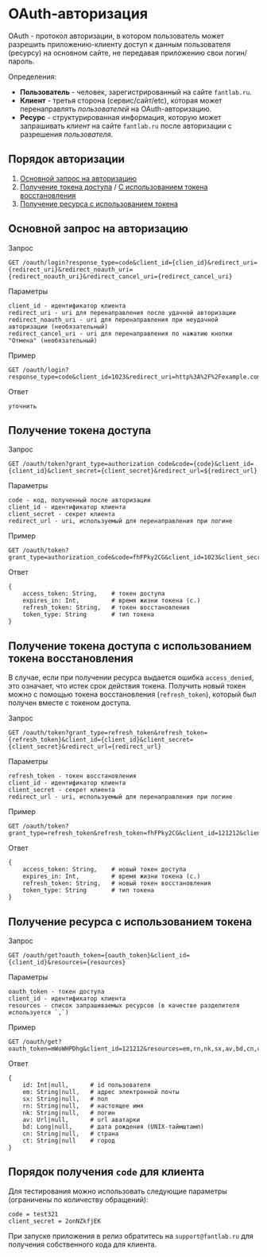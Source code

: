 # OAuth-авторизация

OAuth - протокол авторизации, в котором пользователь может разрешить приложению-клиенту доступ к данным пользователя (ресурсу) на основном сайте, не передавая приложению свои логин/пароль. 

Определения:
- **Пользователь** - человек, зарегистрированный на сайте `fantlab.ru`.
- **Клиент** - третья сторона (сервис/сайт/etc), которая может перенаправлять _пользователей_ на OAuth-авторизацию.
- **Ресурс** - структурированная информация, которую может запрашивать _клиент_ на сайте `fantlab.ru` после авторизации с разрешения _пользователя_.

## Порядок авторизации
1. [Основной запрос на авторизацию](#Основной-запрос-на-авторизацию)
2. [Получение токена доступа](#Получение-токена-доступа) / [С использованием токена восстановления](#Получение-токена-доступа-с-использованием-токена-восстановления)
3. [Получение ресурса с использованием токена](#Получение-ресурса-с-использованием-токена)

## Основной запрос на авторизацию

Запрос
```
GET /oauth/login?response_type=code&client_id={clien_id}&redirect_uri={redirect_uri}&redirect_noauth_uri={redirect_noauth_uri}&redirect_cancel_uri={redirect_cancel_uri}
```

Параметры
```
client_id - идентификатор клиента
redirect_uri - uri для перенаправления после удачной авторизации
redirect_noauth_uri - uri для перенаправления при неудачной авторизации (необязательный)
redirect_cancel_uri - uri для перенаправления по нажатию кнопки "Отмена" (необязательный)
```

Пример
```
GET /oauth/login?response_type=code&client_id=1023&redirect_uri=http%3A%2F%2Fexample.com%2Fauth%2Fok
```

Ответ
```
уточнить
```

## Получение токена доступа

Запрос
```
GET /oauth/token?grant_type=authorization_code&code={code}&client_id={client_id}&client_secret={client_secret}&redirect_url=${redirect_url}
```

Параметры
```
code - код, полученный после авторизации
client_id - идентификатор клиента
client_secret - секрет клиента
redirect_url - uri, используемый для перенаправления при логине
```

Пример
```
GET /oauth/token?grant_type=authorization_code&code=fhFPky2CG&client_id=1023&client_secret=mWoWHPDhg&redirect_url=http%3A%2F%2Fexample.com%2Fauth%2Foktoken
```

Ответ
```
{
    access_token: String,    # токен доступа
    expires_in: Int,         # время жизни токена (с.)
    refresh_token: String,   # токен восстановления
    token_type: String       # тип токена
}
```

## Получение токена доступа с использованием токена восстановления
В случае, если при получении ресурса выдается ошибка `access_denied`, это означает, что истек срок действия токена. Получить новый токен можно с помощью токена восстановления (`refresh_token`), который был получен вместе с токеном доступа.

Запрос
```
GET /oauth/token?grant_type=refresh_token&refresh_token={refresh_token}&client_id={client_id}&client_secret={client_secret}&redirect_url={redirect_url}
```

Параметры
```
refresh_token - токен восстановления
client_id - идентификатор клиента
client_secret - секрет клиента
redirect_url - uri, используемый для перенаправления при логине
```

Пример
```
GET /oauth/token?grant_type=refresh_token&refresh_token=fhFPky2CG&client_id=121212&client_secret=mWoWHPDhg&redirect_url=http%3A%2F%2Fexample.com%2Fcb%2F123
```

Ответ
```
{
    access_token: String,    # новый токен доступа
    expires_in: Int,         # время жизни токена (с.)
    refresh_token: String,   # новый токен восстановления
    token_type: String       # тип токена
}
```

## Получение ресурса с использованием токена

Запрос
```
GET /oauth/get?oauth_token={oauth_token}&client_id={client_id}&resources={resources}
```

Параметры
```
oauth_token - токен доступа
client_id - идентификатор клиента
resources - список запрашиваемых ресурсов (в качестве разделителя используется `,`)
```

Пример
```
GET /oauth/get?oauth_token=mWoWHPDhg&client_id=121212&resources=em,rn,nk,sx,av,bd,cn,ct
```

Ответ
```
{
    id: Int|null,      # id пользователя
    em: String|null,   # адрес электронной почты
    sx: String|null,   # пол
    rn: String|null,   # настоящее имя
    nk: String|null,   # логин
    av: Url|null,      # url аватарки
    bd: Long|null,     # дата рождения (UNIX-таймштамп)
    cn: String|null,   # страна
    ct: String|null    # город
}
```

## Порядок получения `code` для клиента
Для тестирования можно использовать следующие параметры (ограничены по количеству обращений):
```
code = test321
client_secret = 2onNZkfjEK
```
При запуске приложения в релиз обратитесь на `support@fantlab.ru` для получения собственного кода для клиента.
